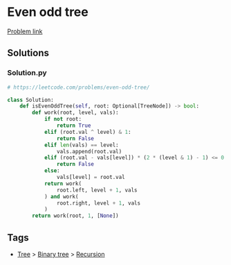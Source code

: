 # Even odd tree

[Problem link](https://leetcode.com/problems/even-odd-tree/)

## Solutions


### Solution.py
```py
# https://leetcode.com/problems/even-odd-tree/

class Solution:
    def isEvenOddTree(self, root: Optional[TreeNode]) -> bool:
        def work(root, level, vals):
            if not root:
                return True
            elif (root.val ^ level) & 1:
                return False
            elif len(vals) == level:
                vals.append(root.val)
            elif (root.val - vals[level]) * (2 * (level & 1) - 1) <= 0:
                return False
            else:
                vals[level] = root.val
            return work(
                root.left, level + 1, vals
            ) and work(
                root.right, level + 1, vals
            )
        return work(root, 1, [None])
```
## Tags

* [Tree](/Collections/tree.md#tree) > [Binary tree](/Collections/tree.md#binary-tree) > [Recursion](/Collections/tree.md#recursion)
